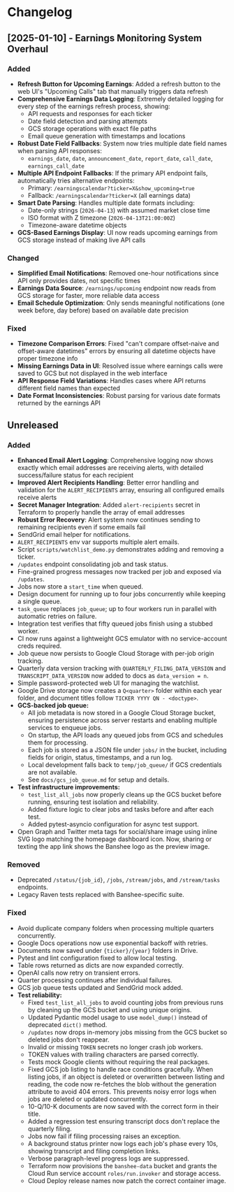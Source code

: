 # Changelog
<!-- ruff: noqa -->

## [2025-01-10] - Earnings Monitoring System Overhaul
### Added
- **Refresh Button for Upcoming Earnings**: Added a refresh button to the web UI's "Upcoming Calls" tab that manually triggers data refresh
- **Comprehensive Earnings Data Logging**: Extremely detailed logging for every step of the earnings refresh process, showing:
  - API requests and responses for each ticker
  - Date field detection and parsing attempts
  - GCS storage operations with exact file paths
  - Email queue generation with timestamps and locations
- **Robust Date Field Fallbacks**: System now tries multiple date field names when parsing API responses:
  - `earnings_date`, `date`, `announcement_date`, `report_date`, `call_date`, `earnings_call_date`
- **Multiple API Endpoint Fallbacks**: If the primary API endpoint fails, automatically tries alternative endpoints:
  - Primary: `/earningscalendar?ticker=X&show_upcoming=true`
  - Fallback: `/earningscalendar?ticker=X` (all earnings data)
- **Smart Date Parsing**: Handles multiple date formats including:
  - Date-only strings (`2026-04-13`) with assumed market close time
  - ISO format with Z timezone (`2026-04-13T21:00:00Z`)
  - Timezone-aware datetime objects
- **GCS-Based Earnings Display**: UI now reads upcoming earnings from GCS storage instead of making live API calls

### Changed
- **Simplified Email Notifications**: Removed one-hour notifications since API only provides dates, not specific times
- **Earnings Data Source**: `/earnings/upcoming` endpoint now reads from GCS storage for faster, more reliable data access
- **Email Schedule Optimization**: Only sends meaningful notifications (one week before, day before) based on available date precision

### Fixed
- **Timezone Comparison Errors**: Fixed "can't compare offset-naive and offset-aware datetimes" errors by ensuring all datetime objects have proper timezone info
- **Missing Earnings Data in UI**: Resolved issue where earnings calls were saved to GCS but not displayed in the web interface
- **API Response Field Variations**: Handles cases where API returns different field names than expected
- **Date Format Inconsistencies**: Robust parsing for various date formats returned by the earnings API

## Unreleased
### Added
- **Enhanced Email Alert Logging**: Comprehensive logging now shows exactly which email addresses are receiving alerts, with detailed success/failure status for each recipient
- **Improved Alert Recipients Handling**: Better error handling and validation for the `ALERT_RECIPIENTS` array, ensuring all configured emails receive alerts
- **Secret Manager Integration**: Added `alert-recipients` secret in Terraform to properly handle the array of email addresses
- **Robust Error Recovery**: Alert system now continues sending to remaining recipients even if some emails fail
- SendGrid email helper for notifications.
- `ALERT_RECIPIENTS` env var supports multiple alert emails.
- Script `scripts/watchlist_demo.py` demonstrates adding and removing a ticker.
- `/updates` endpoint consolidating job and task status.
- Fine-grained progress messages now tracked per job and exposed via `/updates`.
- Jobs now store a `start_time` when queued.
- Design document for running up to four jobs concurrently while keeping a
  single queue.
- `task_queue` replaces `job_queue`; up to four workers run in parallel with
  automatic retries on failure.
- Integration test verifies that fifty queued jobs finish using a stubbed worker.
- CI now runs against a lightweight GCS emulator with no service-account creds required.
- Job queue now persists to Google Cloud Storage with per-job origin tracking.
- Quarterly data version tracking with `QUARTERLY_FILING_DATA_VERSION` and
  `TRANSCRIPT_DATA_VERSION` now added to docs as `data_version = n`.
- Simple password-protected web UI for managing the watchlist.
- Google Drive storage now creates a `Q<quarter>` folder within each year
  folder, and document titles follow `TICKER YYYY QN - <doctype>`.
- **GCS-backed job queue:**
  - All job metadata is now stored in a Google Cloud Storage bucket, ensuring persistence across server restarts and enabling multiple services to enqueue jobs.
  - On startup, the API loads any queued jobs from GCS and schedules them for processing.
  - Each job is stored as a JSON file under `jobs/` in the bucket, including fields for origin, status, timestamps, and a run log.
  - Local development falls back to `temp/job_queue/` if GCS credentials are not available.
  - See `docs/gcs_job_queue.md` for setup and details.
- **Test infrastructure improvements:**
  - `test_list_all_jobs` now properly cleans up the GCS bucket before running, ensuring test isolation and reliability.
  - Added fixture logic to clear jobs and tasks before and after each test.
  - Added pytest-asyncio configuration for async test support.
- Open Graph and Twitter meta tags for social/share image using inline SVG logo matching the homepage dashboard icon. Now, sharing or texting the app link shows the Banshee logo as the preview image.
### Removed
- Deprecated `/status/{job_id}`, `/jobs`, `/stream/jobs`, and `/stream/tasks` endpoints.
- Legacy Raven tests replaced with Banshee-specific suite.

### Fixed
- Avoid duplicate company folders when processing multiple quarters concurrently.
- Google Docs operations now use exponential backoff with retries.
- Documents now saved under ``{ticker}/{year}`` folders in Drive.
- Pytest and lint configuration fixed to allow local testing.
- Table rows returned as dicts are now expanded correctly.
- OpenAI calls now retry on transient errors.
- Quarter processing continues after individual failures.
- GCS job queue tests updated and SendGrid mock added.
- **Test reliability:**
  - Fixed `test_list_all_jobs` to avoid counting jobs from previous runs by cleaning up the GCS bucket and using unique origins.
  - Updated Pydantic model usage to use `model_dump()` instead of deprecated `dict()` method.
  - `/updates` now drops in-memory jobs missing from the GCS bucket so deleted jobs don't reappear.
  - Invalid or missing `TOKEN` secrets no longer crash job workers.
  - TOKEN values with trailing characters are parsed correctly.
  - Tests mock Google clients without requiring the real packages.
  - Fixed GCS job listing to handle race conditions gracefully. When listing jobs, if an object is deleted or overwritten between listing and reading, the code now re-fetches the blob without the generation attribute to avoid 404 errors. This prevents noisy error logs when jobs are deleted or updated concurrently.
  - 10-Q/10-K documents are now saved with the correct form in their title.
  - Added a regression test ensuring transcript docs don't replace the quarterly filing.
  - Jobs now fail if filing processing raises an exception.
  - A background status printer now logs each job's phase every 10s, showing transcript and filing completion links.
  - Verbose paragraph-level progress logs are suppressed.
  - Terraform now provisions the `banshee-data` bucket and grants the Cloud Run
    service account `roles/run.invoker` and storage access.
  - Cloud Deploy release names now patch the correct container image.

